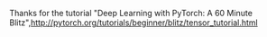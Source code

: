 Thanks for the tutorial "Deep Learning with PyTorch: A 60 Minute Blitz",http://pytorch.org/tutorials/beginner/blitz/tensor_tutorial.html

